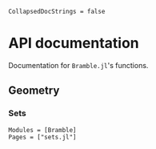 ```@meta
CollapsedDocStrings = false
```

# API documentation
Documentation for `Bramble.jl`'s functions.

## Geometry
### Sets
```@autodocs
Modules = [Bramble]
Pages = ["sets.jl"]
```